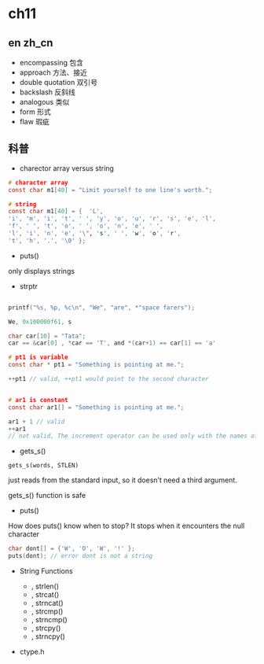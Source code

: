 # ch11

## en zh_cn

- encompassing 包含
- approach 方法、接近
- double quotation 双引号
- backslash 反斜线
- analogous 类似
- form 形式
- flaw 瑕疵

## 科普

- charector array versus string

```c
# character array
const char m1[40] = "Limit yourself to one line's worth.";

# string
const char m1[40] = {  'L',
'i', 'm', 'i', 't', ' ', 'y', 'o', 'u', 'r', 's', 'e', 'l',
'f', ' ', 't', 'o', ' ', 'o', 'n', 'e', ' ',
'l', 'i', 'n', 'e', '\", 's', ' ', 'w', 'o', 'r',
't', 'h', '.', '\0' };

```

- puts()

only displays strings

- strptr

```c

printf("%s, %p, %c\n", "We", "are", *"space farers");

We, 0x100000f61, s

```

```c
char car[10] = "Tata";
car == &car[0] , *car == 'T', and *(car+1) == car[1] == 'a'

```

```c
# pt1 is variable
const char * pt1 = "Something is pointing at me.";

++pt1 // valid, ++pt1 would point to the second character


# ar1 is constant
const char ar1[] = "Something is pointing at me.";

ar1 + 1 // valid
++ar1
// not valid, The increment operator can be used only with the names of variables (or, more generally, modifiable lvalues), not with constants.

```

- gets_s()

`gets_s(words, STLEN)`

just reads from the standard input, so it doesn’t need a third argument.

gets_s() function is safe

- puts()

How does puts() know when to stop? It stops when it encounters the null character

```c
char dont[] = {'W', 'O', 'W', '!' };
puts(dont); // error dont is not a string

```

- String Functions
  - , strlen()
  - , strcat()
  - , strncat()
  - , strcmp()
  - , strncmp()
  - , strcpy()
  - , strncpy()

- ctype.h
